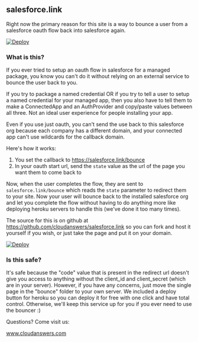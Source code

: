 ## salesforce.link

Right now the primary reason for this site is a way to bounce a user from a salesforce oauth flow back into salesforce again.

[![Deploy](https://www.herokucdn.com/deploy/button.svg)](https://heroku.com/deploy)


### What is this?

If you ever tried to setup an oauth flow in salesforce for a managed package, you know you can't do it without relying on an external service to bounce the user back to you.

If you try to package a named credential OR if you try to tell a user to setup a named credential for your managed app, then you also have to tell them to make a ConnectedApp and an AuthProvider and copy/paste values between all three.  Not an ideal user experience for people installing your app.

Even if you use just oauth, you can't send the use back to this salesforce org because each company has a different domain, and your connected app can't use wildcards for the callback domain.

Here's how it works:

1.  You set the callback to https://salesforce.link/bounce
2.  In your oauth start url, send the `state` value as the url of the page you want them to come back to

Now, when the user completes the flow, they are sent to `salesforce.link/bounce` which reads the `state` parameter to redirect them to your site.  Now your user will bounce back to the installed salesforce org and let you complete the flow without having to do anything more like deploying heroku servers to handle this (we've done it too many times).

The source for this is on github at https://github.com/cloudanswers/salesforce.link so you can fork and host it yourself if you wish, or just take the page and put it on your domain.

[![Deploy](https://www.herokucdn.com/deploy/button.svg)](https://heroku.com/deploy)

### Is this safe?

It's safe because the "code" value that is present in the redirect url doesn't give you access to anything without the client_id and client_secret (which are in your server).  However, if you have any concerns, just move the single page in the "bounce" folder to your own server.  We included a deploy button for heroku so you can deploy it for free with one click and have total control.  Otherwise, we'll keep this service up for you if you ever need to use the bouncer :)

Questions?  Come visit us:

www.cloudanswers.com
